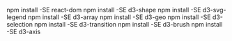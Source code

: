 npm install -SE react-dom
npm install -SE d3-shape
npm install -SE d3-svg-legend
npm install -SE d3-array
npm install -SE d3-geo
npm install -SE d3-selection
npm install -SE d3-transition
npm install -SE d3-brush
npm install -SE d3-axis
